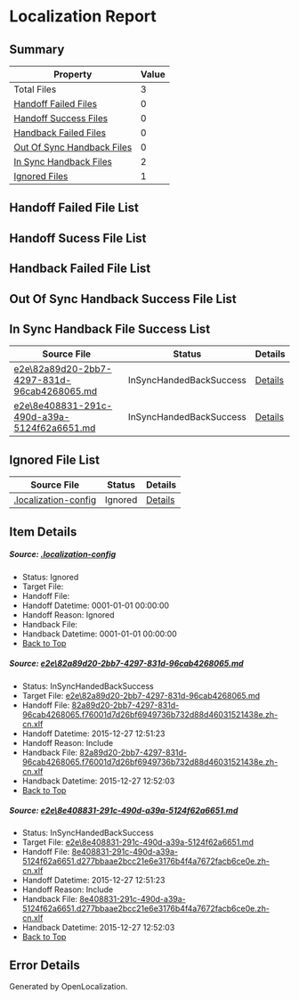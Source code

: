 # <a name='report-top'></a> Localization Report

## Summary
 Property | Value 
 -------- | ----- 
 Total Files | 3
[ Handoff Failed Files ](#handoff-failed-list)| 0
[ Handoff Success Files ](#handoff-success-list)| 0
[ Handback Failed Files ](#handback-failed-list)| 0
[ Out Of Sync Handback Files ](#outofsync-handback-success-list)| 0
[ In Sync Handback Files ](#insync-handback-success-list)| 2
[ Ignored Files ](#ignored-list)| 1

## <a name='handoff-failed-list'></a> Handoff Failed File List

## <a name='handoff-success-list'></a> Handoff Sucess File List

## <a name='handback-failed-list'></a> Handback Failed File List

## <a name='outofsync-handback-success-list'></a> Out Of Sync Handback Success File List

## <a name='insync-handback-success-list'></a> In Sync Handback File Success List
 Source File | Status | Details 
 ----------- | ------ | ------- 
 [e2e\82a89d20-2bb7-4297-831d-96cab4268065.md](https://github.com/OpenLocalizationTest/oltest/blob/472a68c68960c12fd70cf72e57f927bfa70b0f53/e2e/82a89d20-2bb7-4297-831d-96cab4268065.md) | InSyncHandedBackSuccess | [Details](#7fc743a45781b42712c130051e05b822a8769c4d1)
 [e2e\8e408831-291c-490d-a39a-5124f62a6651.md](https://github.com/OpenLocalizationTest/oltest/blob/472a68c68960c12fd70cf72e57f927bfa70b0f53/e2e/8e408831-291c-490d-a39a-5124f62a6651.md) | InSyncHandedBackSuccess | [Details](#11d408f18c1a0f2d64e6cb0ae2d1d8b9bef194a42)

## <a name='ignored-list'></a> Ignored File List
 Source File | Status | Details 
 ----------- | ------ | ------- 
 [.localization-config](https://github.com/OpenLocalizationTest/oltest/blob/472a68c68960c12fd70cf72e57f927bfa70b0f53/.localization-config) | Ignored | [Details](#1b1b1cababca9a843d46cac6cc08988e221902dd0)

## Item Details
##### <a name='1b1b1cababca9a843d46cac6cc08988e221902dd0'></a> Source: [.localization-config](https://github.com/OpenLocalizationTest/oltest/blob/472a68c68960c12fd70cf72e57f927bfa70b0f53/.localization-config)
* Status: Ignored
* Target File: 
* Handoff File: 
* Handoff Datetime: 0001-01-01 00:00:00
* Handoff Reason: Ignored
* Handback File: 
* Handback Datetime: 0001-01-01 00:00:00
* [Back to Top](#report-top)

##### <a name='7fc743a45781b42712c130051e05b822a8769c4d1'></a> Source: [e2e\82a89d20-2bb7-4297-831d-96cab4268065.md](https://github.com/OpenLocalizationTest/oltest/blob/472a68c68960c12fd70cf72e57f927bfa70b0f53/e2e/82a89d20-2bb7-4297-831d-96cab4268065.md)
* Status: InSyncHandedBackSuccess
* Target File: [e2e\82a89d20-2bb7-4297-831d-96cab4268065.md](https://github.com/OpenLocalizationTestOrg/oltest.zh-cn/blob/e7ff977c6689bbbc871c325bfe128d5c3b3212b0/e2e/82a89d20-2bb7-4297-831d-96cab4268065.md)
* Handoff File: [82a89d20-2bb7-4297-831d-96cab4268065.f76001d7d26bf6949736b732d88d46031521438e.zh-cn.xlf](https://github.com/OpenLocalizationTestOrg/olhandoff/blob/061f22e7580e52f84f5cb2d81a416806c234651d/ol-handoff/OpenLocalizationTestOrg/oltest.zh-cn/qimu/82a89d20-2bb7-4297-831d-96cab4268065.f76001d7d26bf6949736b732d88d46031521438e.zh-cn.xlf)
* Handoff Datetime: 2015-12-27 12:51:23
* Handoff Reason: Include
* Handback File: [82a89d20-2bb7-4297-831d-96cab4268065.f76001d7d26bf6949736b732d88d46031521438e.zh-cn.xlf](https://github.com/OpenLocalizationTestOrg/olhandback/blob/896ff6591d05e2c6be65c93f52991becbe915a2e/ol-handback/OpenLocalizationTestOrg/oltest.zh-cn/qimu/82a89d20-2bb7-4297-831d-96cab4268065.f76001d7d26bf6949736b732d88d46031521438e.zh-cn.xlf)
* Handback Datetime: 2015-12-27 12:52:03
* [Back to Top](#report-top)

##### <a name='11d408f18c1a0f2d64e6cb0ae2d1d8b9bef194a42'></a> Source: [e2e\8e408831-291c-490d-a39a-5124f62a6651.md](https://github.com/OpenLocalizationTest/oltest/blob/472a68c68960c12fd70cf72e57f927bfa70b0f53/e2e/8e408831-291c-490d-a39a-5124f62a6651.md)
* Status: InSyncHandedBackSuccess
* Target File: [e2e\8e408831-291c-490d-a39a-5124f62a6651.md](https://github.com/OpenLocalizationTestOrg/oltest.zh-cn/blob/e7ff977c6689bbbc871c325bfe128d5c3b3212b0/e2e/8e408831-291c-490d-a39a-5124f62a6651.md)
* Handoff File: [8e408831-291c-490d-a39a-5124f62a6651.d277bbaae2bcc21e6e3176b4f4a7672facb6ce0e.zh-cn.xlf](https://github.com/OpenLocalizationTestOrg/olhandoff/blob/061f22e7580e52f84f5cb2d81a416806c234651d/ol-handoff/OpenLocalizationTestOrg/oltest.zh-cn/qimu/8e408831-291c-490d-a39a-5124f62a6651.d277bbaae2bcc21e6e3176b4f4a7672facb6ce0e.zh-cn.xlf)
* Handoff Datetime: 2015-12-27 12:51:23
* Handoff Reason: Include
* Handback File: [8e408831-291c-490d-a39a-5124f62a6651.d277bbaae2bcc21e6e3176b4f4a7672facb6ce0e.zh-cn.xlf](https://github.com/OpenLocalizationTestOrg/olhandback/blob/896ff6591d05e2c6be65c93f52991becbe915a2e/ol-handback/OpenLocalizationTestOrg/oltest.zh-cn/qimu/8e408831-291c-490d-a39a-5124f62a6651.d277bbaae2bcc21e6e3176b4f4a7672facb6ce0e.zh-cn.xlf)
* Handback Datetime: 2015-12-27 12:52:03
* [Back to Top](#report-top)


## Error Details

Generated by OpenLocalization.
